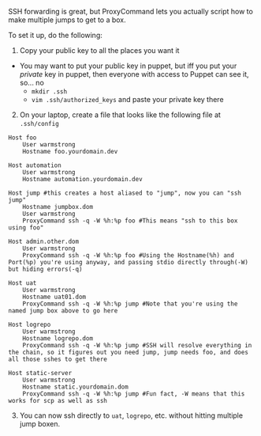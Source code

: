 SSH forwarding is great, but ProxyCommand lets you actually script how to make multiple jumps to get to a box. 

To set it up, do the following:

1. Copy your public key to all the places you want it
  * You may want to put your public key in puppet, but iff you put your *private* key in puppet, then everyone with access to Puppet can see it, so... no
    * `mkdir .ssh`
    * `vim .ssh/authorized_keys` and paste your private key there
2. On your laptop, create a file that looks like the following file at `.ssh/config`
```
Host foo
	User warmstrong
	Hostname foo.yourdomain.dev

Host automation
	User warmstrong
	Hostname automation.yourdomain.dev

Host jump #this creates a host aliased to "jump", now you can "ssh jump"
	Hostname jumpbox.dom
	User warmstrong
	ProxyCommand ssh -q -W %h:%p foo #This means "ssh to this box using foo" 

Host admin.other.dom
	User warmstrong
	ProxyCommand ssh -q -W %h:%p foo #Using the Hostname(%h) and Port(%p) you're using anyway, and passing stdio directly through(-W) but hiding errors(-q)

Host uat
	User warmstrong
	Hostname uat01.dom
	ProxyCommand ssh -q -W %h:%p jump #Note that you're using the named jump box above to go here

Host logrepo
	User warmstrong
	Hostname logrepo.dom
	ProxyCommand ssh -q -W %h:%p jump #SSH will resolve everything in the chain, so it figures out you need jump, jump needs foo, and does all those sshes to get there

Host static-server
	User warmstrong
	Hostname static.yourdomain.dom
	ProxyCommand ssh -q -W %h:%p jump #Fun fact, -W means that this works for scp as well as ssh
```
3. You can now ssh directly to `uat`, `logrepo`, etc. without hitting multiple jump boxen.
